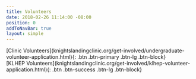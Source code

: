 ```yaml
---
title: Volunteers
date: 2018-02-26 11:14:00 -08:00
position: 0
addToNavBar: true
layout: simple
---
```


<div class="row">

<div class="col-sm-3 offset-sm-3">
[Clinic Volunteers](knightslandingclinic.org/get-involved/undergraduate-volunteer-application.html){: .btn .btn-primary .btn-lg .btn-block}
</div>

<div class="col-sm-3">
[KLHEP Volunteers](knightslandingclinic.org/get-involved/klhep-volunteer-application.html){: .btn .btn-success .btn-lg .btn-block}
</div>
</div>

</div>